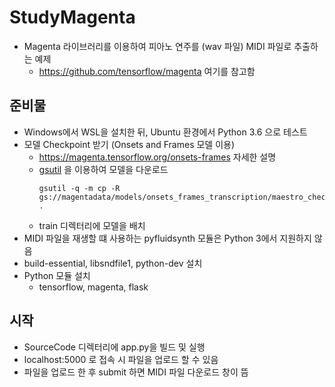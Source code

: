 # StudyMagenta

- Magenta 라이브러리를 이용하여 피아노 연주를 (wav 파일) MIDI 파일로 추출하는 예제
  - https://github.com/tensorflow/magenta 여기를 참고함

## 준비물
- Windows에서 WSL을 설치한 뒤, Ubuntu 환경에서 Python 3.6 으로 테스트
- 모델 Checkpoint 받기 (Onsets and Frames 모델 이용)
  - https://magenta.tensorflow.org/onsets-frames 자세한 설명
  - [gsutil](https://cloud.google.com/storage/docs/gsutil_install?hl=ko) 을 이용하여 모델을 다운로드
    ```
    gsutil -q -m cp -R gs://magentadata/models/onsets_frames_transcription/maestro_checkpoint.zip .
    ```
  - train 디렉터리에 모델을 배치
- MIDI 파일을 재생할 떄 사용하는 pyfluidsynth 모듈은 Python 3에서 지원하지 않음
- build-essential, libsndfile1, python-dev 설치
- Python 모듈 설치
  - tensorflow, magenta, flask
  
 ## 시작
 - SourceCode 디렉터리에 app.py을 빌드 및 실행
 - localhost:5000 로 접속 시 파일을 업로드 할 수 있음
 - 파일을 업로드 한 후 submit 하면 MIDI 파일 다운로드 창이 뜸
